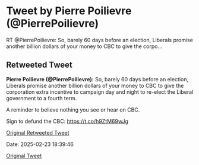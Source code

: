 # Tweet by Pierre Poilievre (@PierrePoilievre)

RT @PierrePoilievre: So, barely 60 days before an election, Liberals promise another billion dollars of your money to CBC to give the corpo…

## Retweeted Tweet

**Pierre Poilievre (@PierrePoilievre):** So, barely 60 days before an election, Liberals promise another billion dollars of your money to CBC to give the corporation extra incentive to campaign day and night to re-elect the Liberal government to a fourth term. 

A reminder to believe nothing you see or hear on CBC.

Sign to defund the CBC: https://t.co/h9ZtM69wJg

[Original Retweeted Tweet](https://x.com/PierrePoilievre/status/1893355580015927799)

Date: 2025-02-23 18:39:46

[Original Tweet](https://x.com/PierrePoilievre/status/1893732500024754176)
